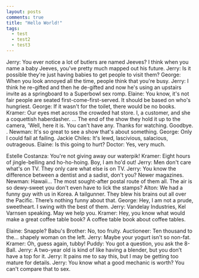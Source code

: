 ```yaml
---
layout: posts
comments: true
title: "Hello World!"
tags:
  - test
  - test2
  - test3
---
```


Jerry: You ever notice a lot of butlers are named Jeeves? I think when you name a baby Jeeves, you've pretty much mapped out his future. Jerry: Is it possible they're just having babies to get people to visit them? George: When you look annoyed all the time, people think that you're busy. Jerry: I think he re-gifted and then he de-gifted and now he's using an upstairs invite as a springboard to a Superbowl sex romp. Elaine: You know, it's not fair people are seated first-come-first-served. It should be based on who's hungriest. George: If it wasn't for the toilet, there would be no books. Kramer: Our eyes met across the crowded hat store. I, a customer, and she a coquettish haberdasher. ... The end of the show they hold it up to the camera, 'Well, here it is. You can't have any. Thanks for watching. Goodbye. . Newman: It's so great to see a show that's about something. George: Only I could fail at failing. Jackie Chiles: It's lewd, lascivious, salacious, outrageous. Elaine: Is this going to hurt? Doctor: Yes, very much.

Estelle Costanza: You're not giving away our waterpik! Kramer: Eight hours of jingle-belling and ho-ho-hoing. Boy, I am ho'd out! Jerry: Men don't care what's on TV. They only care what else is on TV. Jerry: You know the difference between a dentist and a sadist, don't you? Newer magazines. Newman: Hawaii... The most sought-after postal route of them all. The air is so dewy-sweet you don't even have to lick the stamps? Alton: We had a funny guy with us in Korea. A tailgunner. They blew his brains out all over the Pacific. There’s nothing funny about that. George: Hey, I am not a prude, sweetheart. I swing with the best of them. Jerry: Vandelay Industries, Kel Varnsen speaking. May we help you. Kramer: Hey, you know what would make a great coffee table book? A coffee table book about coffee tables.

Elaine: Snapple? Babu's Brother: No, too fruity. Auctioneer: Ten thousand to the... shapely woman on the left. Jerry: Maybe your yogurt isn't so non-fat. Kramer: Oh, guess again, tubby! Puddy: You got a question, you ask the 8-Ball. Jerry: A two-year old is kind of like having a blender, but you don’t have a top for it. Jerry: It pains me to say this, but I may be getting too mature for details. Jerry: You know what a good mechanic is worth? You can't compare that to sex.

